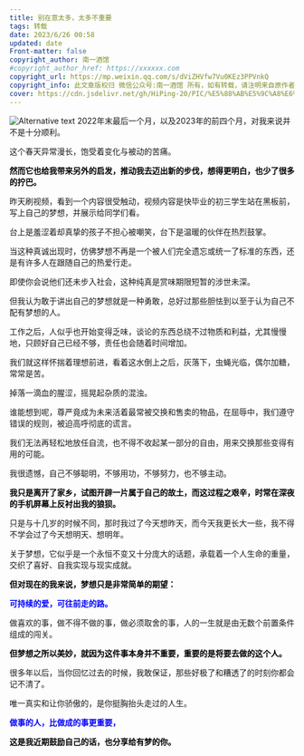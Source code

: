 ```yaml
---
title: 别在意太多，太多不重要
tags: 转载
date: 2023/6/26 00:58
updated: date
​Front-matter: false
copyright_author: 南一酒馆
#copyright_author_href: https://xxxxxx.com
copyright_url: https://mp.weixin.qq.com/s/dViZHVfw7Vu0KEz3PPVnkQ
copyright_info: 此文章版权归 微信公众号:南一酒馆 所有，如有转载，请注明来自原作者
cover: https://cdn.jsdelivr.net/gh/HiPing-20/PIC/%E5%88%AB%E5%9C%A8%E6%84%8F%E5%A4%AA%E5%A4%9A%EF%BC%8C%E5%A4%AA%E5%A4%9A%E4%B8%8D%E9%87%8D%E8%A6%81.jpg
---
```


![Alternative text](https://cdn.jsdelivr.net/gh/HiPing-20/PIC/%E5%88%AB%E5%9C%A8%E6%84%8F%E5%A4%AA%E5%A4%9A%EF%BC%8C%E5%A4%AA%E5%A4%9A%E4%B8%8D%E9%87%8D%E8%A6%81.jpg)
2022年末最后一个月，以及2023年的前四个月，对我来说并不是十分顺利。



这个春天异常漫长，饱受着变化与被动的苦痛。


<b><p style="color: #000000;">然而它也给我带来另外的启发，推动我去迈出新的步伐，想得更明白，也少了很多的拧巴。</p></b>


昨天刷视频，看到一个内容很受触动，视频内容是快毕业的初三学生站在黑板前，写上自己的梦想，并展示给同学们看。


台上是羞涩着却真挚的孩子不担心被嘲笑，台下是温暖的伙伴在热烈鼓掌。


当这种真诚出现时，仿佛梦想不再是一个被人们完全遗忘或统一了标准的东西，还是有许多人在跟随自己的热爱行走。


即使你会说他们还未步入社会，这种纯真是赏味期限短暂的涉世未深。


但我认为敢于讲出自己的梦想就是一种勇敢，总好过那些胆怯到以至于认为自己不配有梦想的人。


工作之后，人似乎也开始变得乏味，谈论的东西总绕不过物质和利益，尤其慢慢地，只顾好自己已经不够，责任也会随着时间增加。


我们就这样怀揣着理想前进，看着这水倒上之后，灰落下，虫蝇光临，偶尔加糖，常常是苦。


掉落一滴血的腥涩，摇晃起杂质的混浊。


谁能想到呢，尊严竟成为未来活着最常被交换和售卖的物品，在屈辱中，我们遵守错误的规则，被迫高呼彻底的谎言。


我们无法再轻松地放任自流，也不得不收起某一部分的自由，用来交换那些变得有用的可能。


我很遗憾，自己不够聪明，不够用功，不够努力，也不够主动。


<b><p style="color: #000000;">我只是离开了家乡，试图开辟一片属于自己的故土，而这过程之艰辛，时常在深夜的手机屏幕上反衬出我的狼狈。</p></b>


只是与十几岁的时候不同，那时我过了今天想昨天，而今天我更长大一些，我不得不学会过了今天想明天、想明年。


关于梦想，它似乎是一个永恒不变又十分庞大的话题，承载着一个人生命的重量，交织了喜好、自我实现与现实成就。

<b><p style="color: #000000;">但对现在的我来说，梦想只是非常简单的期望：<p style="color: #0000FF;">可持续的爱，可往前走的路。</p></b>

做喜欢的事，做不得不做的事，做必须取舍的事，人的一生就是由无数个前置条件组成的闯关。

<b><p style="color: #000000;">但梦想之所以美妙，就因为这件事本身并不重要，重要的是将要去做的这个人。</p></b>

很多年以后，当你回忆过去的时候，我敢保证，那些好极了和糟透了的时刻你都会记不清了。

唯一真实和让你骄傲的，是你挺胸抬头走过的人生。

<b><p style="color: #0000FF;">做事的人，比做成的事更重要，<p style="color: #000000;">这是我近期鼓励自己的话，也分享给有梦的你。</b></p>
